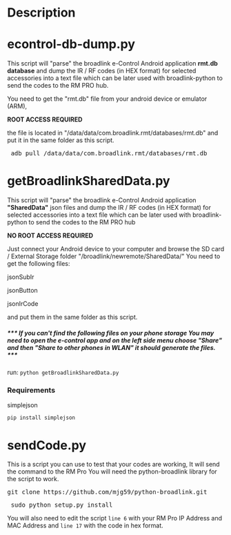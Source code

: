 # Description

# econtrol-db-dump.py

This script will "parse" the broadlink e-Control Android application **rmt.db database** and dump the IR / RF codes (in HEX format) for selected accessories into a text file which can be later used with broadlink-python to send the codes to the RM PRO hub.

You need to get the "rmt.db" file from your android device or emulator (ARM), 

**ROOT ACCESS REQUIRED**

the file is located in "/data/data/com.broadlink.rmt/databases/rmt.db" and put it in the same folder as this script.

<pre> adb pull /data/data/com.broadlink.rmt/databases/rmt.db </pre>

# getBroadlinkSharedData.py

This script will "parse" the broadlink e-Control Android application **"SharedData"** json files and dump the IR / RF codes (in HEX format) for selected accessories into a text file which can be later used with broadlink-python to send the codes to the RM PRO hub

**NO ROOT ACCESS REQUIRED**

Just connect your Android device to your computer and browse the SD card / External Storage folder "/broadlink/newremote/SharedData/"
You need to get the following files:

jsonSubIr

jsonButton

jsonIrCode

and put them in the same folder as this script.

##### *** If you can't find the following files on your phone storage You may need to open the e-control app and on the left side menu choose "Share" and then "Share to other phones in WLAN" it should generate the files. ***

run: `python getBroadlinkSharedData.py`

### Requirements

simplejson

`pip install simplejson`



# sendCode.py

This is a script you can use to test that your codes are working, It will send the command to the RM Pro
You will need the python-broadlink library for the script to work.


<pre>git clone https://github.com/mjg59/python-broadlink.git</pre>

<pre> sudo python setup.py install</pre>

You will also need to edit the script `line 6` with your RM Pro IP Address and MAC Address and `line 17` with the code in hex format.

